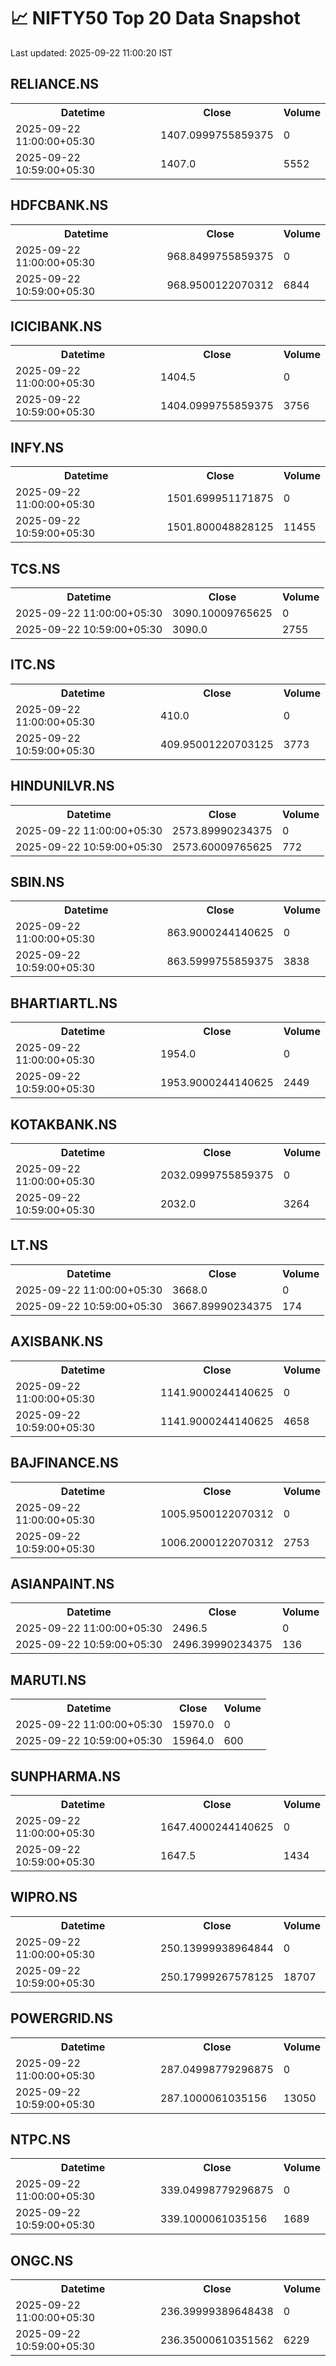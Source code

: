 # 📈 NIFTY50 Top 20 Data Snapshot

Last updated: 2025-09-22 11:00:20 IST

## RELIANCE.NS

<table>
  <tr><th>Datetime</th><th>Close</th><th>Volume</th></tr>
  <tr><td>2025-09-22 11:00:00+05:30</td><td>1407.0999755859375</td><td>0</td></tr>
  <tr><td>2025-09-22 10:59:00+05:30</td><td>1407.0</td><td>5552</td></tr>
</table>

## HDFCBANK.NS

<table>
  <tr><th>Datetime</th><th>Close</th><th>Volume</th></tr>
  <tr><td>2025-09-22 11:00:00+05:30</td><td>968.8499755859375</td><td>0</td></tr>
  <tr><td>2025-09-22 10:59:00+05:30</td><td>968.9500122070312</td><td>6844</td></tr>
</table>

## ICICIBANK.NS

<table>
  <tr><th>Datetime</th><th>Close</th><th>Volume</th></tr>
  <tr><td>2025-09-22 11:00:00+05:30</td><td>1404.5</td><td>0</td></tr>
  <tr><td>2025-09-22 10:59:00+05:30</td><td>1404.0999755859375</td><td>3756</td></tr>
</table>

## INFY.NS

<table>
  <tr><th>Datetime</th><th>Close</th><th>Volume</th></tr>
  <tr><td>2025-09-22 11:00:00+05:30</td><td>1501.699951171875</td><td>0</td></tr>
  <tr><td>2025-09-22 10:59:00+05:30</td><td>1501.800048828125</td><td>11455</td></tr>
</table>

## TCS.NS

<table>
  <tr><th>Datetime</th><th>Close</th><th>Volume</th></tr>
  <tr><td>2025-09-22 11:00:00+05:30</td><td>3090.10009765625</td><td>0</td></tr>
  <tr><td>2025-09-22 10:59:00+05:30</td><td>3090.0</td><td>2755</td></tr>
</table>

## ITC.NS

<table>
  <tr><th>Datetime</th><th>Close</th><th>Volume</th></tr>
  <tr><td>2025-09-22 11:00:00+05:30</td><td>410.0</td><td>0</td></tr>
  <tr><td>2025-09-22 10:59:00+05:30</td><td>409.95001220703125</td><td>3773</td></tr>
</table>

## HINDUNILVR.NS

<table>
  <tr><th>Datetime</th><th>Close</th><th>Volume</th></tr>
  <tr><td>2025-09-22 11:00:00+05:30</td><td>2573.89990234375</td><td>0</td></tr>
  <tr><td>2025-09-22 10:59:00+05:30</td><td>2573.60009765625</td><td>772</td></tr>
</table>

## SBIN.NS

<table>
  <tr><th>Datetime</th><th>Close</th><th>Volume</th></tr>
  <tr><td>2025-09-22 11:00:00+05:30</td><td>863.9000244140625</td><td>0</td></tr>
  <tr><td>2025-09-22 10:59:00+05:30</td><td>863.5999755859375</td><td>3838</td></tr>
</table>

## BHARTIARTL.NS

<table>
  <tr><th>Datetime</th><th>Close</th><th>Volume</th></tr>
  <tr><td>2025-09-22 11:00:00+05:30</td><td>1954.0</td><td>0</td></tr>
  <tr><td>2025-09-22 10:59:00+05:30</td><td>1953.9000244140625</td><td>2449</td></tr>
</table>

## KOTAKBANK.NS

<table>
  <tr><th>Datetime</th><th>Close</th><th>Volume</th></tr>
  <tr><td>2025-09-22 11:00:00+05:30</td><td>2032.0999755859375</td><td>0</td></tr>
  <tr><td>2025-09-22 10:59:00+05:30</td><td>2032.0</td><td>3264</td></tr>
</table>

## LT.NS

<table>
  <tr><th>Datetime</th><th>Close</th><th>Volume</th></tr>
  <tr><td>2025-09-22 11:00:00+05:30</td><td>3668.0</td><td>0</td></tr>
  <tr><td>2025-09-22 10:59:00+05:30</td><td>3667.89990234375</td><td>174</td></tr>
</table>

## AXISBANK.NS

<table>
  <tr><th>Datetime</th><th>Close</th><th>Volume</th></tr>
  <tr><td>2025-09-22 11:00:00+05:30</td><td>1141.9000244140625</td><td>0</td></tr>
  <tr><td>2025-09-22 10:59:00+05:30</td><td>1141.9000244140625</td><td>4658</td></tr>
</table>

## BAJFINANCE.NS

<table>
  <tr><th>Datetime</th><th>Close</th><th>Volume</th></tr>
  <tr><td>2025-09-22 11:00:00+05:30</td><td>1005.9500122070312</td><td>0</td></tr>
  <tr><td>2025-09-22 10:59:00+05:30</td><td>1006.2000122070312</td><td>2753</td></tr>
</table>

## ASIANPAINT.NS

<table>
  <tr><th>Datetime</th><th>Close</th><th>Volume</th></tr>
  <tr><td>2025-09-22 11:00:00+05:30</td><td>2496.5</td><td>0</td></tr>
  <tr><td>2025-09-22 10:59:00+05:30</td><td>2496.39990234375</td><td>136</td></tr>
</table>

## MARUTI.NS

<table>
  <tr><th>Datetime</th><th>Close</th><th>Volume</th></tr>
  <tr><td>2025-09-22 11:00:00+05:30</td><td>15970.0</td><td>0</td></tr>
  <tr><td>2025-09-22 10:59:00+05:30</td><td>15964.0</td><td>600</td></tr>
</table>

## SUNPHARMA.NS

<table>
  <tr><th>Datetime</th><th>Close</th><th>Volume</th></tr>
  <tr><td>2025-09-22 11:00:00+05:30</td><td>1647.4000244140625</td><td>0</td></tr>
  <tr><td>2025-09-22 10:59:00+05:30</td><td>1647.5</td><td>1434</td></tr>
</table>

## WIPRO.NS

<table>
  <tr><th>Datetime</th><th>Close</th><th>Volume</th></tr>
  <tr><td>2025-09-22 11:00:00+05:30</td><td>250.13999938964844</td><td>0</td></tr>
  <tr><td>2025-09-22 10:59:00+05:30</td><td>250.17999267578125</td><td>18707</td></tr>
</table>

## POWERGRID.NS

<table>
  <tr><th>Datetime</th><th>Close</th><th>Volume</th></tr>
  <tr><td>2025-09-22 11:00:00+05:30</td><td>287.04998779296875</td><td>0</td></tr>
  <tr><td>2025-09-22 10:59:00+05:30</td><td>287.1000061035156</td><td>13050</td></tr>
</table>

## NTPC.NS

<table>
  <tr><th>Datetime</th><th>Close</th><th>Volume</th></tr>
  <tr><td>2025-09-22 11:00:00+05:30</td><td>339.04998779296875</td><td>0</td></tr>
  <tr><td>2025-09-22 10:59:00+05:30</td><td>339.1000061035156</td><td>1689</td></tr>
</table>

## ONGC.NS

<table>
  <tr><th>Datetime</th><th>Close</th><th>Volume</th></tr>
  <tr><td>2025-09-22 11:00:00+05:30</td><td>236.39999389648438</td><td>0</td></tr>
  <tr><td>2025-09-22 10:59:00+05:30</td><td>236.35000610351562</td><td>6229</td></tr>
</table>

